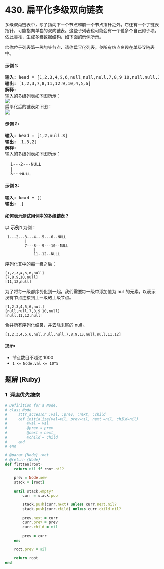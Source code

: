 # 430. 扁平化多级双向链表
多级双向链表中，除了指向下一个节点和前一个节点指针之外，它还有一个子链表指针，可能指向单独的双向链表。这些子列表也可能会有一个或多个自己的子项，依此类推，生成多级数据结构，如下面的示例所示。

给你位于列表第一级的头节点，请你扁平化列表，使所有结点出现在单级双链表中。

#### 示例 1:
<pre>
<b>输入:</b> head = [1,2,3,4,5,6,null,null,null,7,8,9,10,null,null,11,12]
<b>输出:</b> [1,2,3,7,8,11,12,9,10,4,5,6]
<b>解释:</b>
输入的多级列表如下图所示：
<img src="https://assets.leetcode-cn.com/aliyun-lc-upload/uploads/2018/10/12/multilevellinkedlist.png">
扁平化后的链表如下图：
<img src="https://assets.leetcode-cn.com/aliyun-lc-upload/uploads/2018/10/12/multilevellinkedlistflattened.png">
</pre>

#### 示例 2:
<pre>
<b>输入:</b> head = [1,2,null,3]
<b>输出:</b> [1,3,2]
<b>解释:</b>
输入的多级列表如下图所示：

  1---2---NULL
  |
  3---NULL
</pre>

#### 示例 3:
<pre>
<b>输入:</b> head = []
<b>输出:</b> []
</pre>

#### 如何表示测试用例中的多级链表？
以 **示例 1** 为例：
```
 1---2---3---4---5---6--NULL
         |
         7---8---9---10--NULL
             |
             11--12--NULL
```

序列化其中的每一级之后：
```
[1,2,3,4,5,6,null]
[7,8,9,10,null]
[11,12,null]
```

为了将每一级都序列化到一起，我们需要每一级中添加值为 null 的元素，以表示没有节点连接到上一级的上级节点。
```
[1,2,3,4,5,6,null]
[null,null,7,8,9,10,null]
[null,11,12,null]
```

合并所有序列化结果，并去除末尾的 null 。
```
[1,2,3,4,5,6,null,null,null,7,8,9,10,null,null,11,12]
```

#### 提示:
* 节点数目不超过 1000
* `1 <= Node.val <= 10^5`

## 题解 (Ruby)

### 1. 深度优先搜索
```Ruby
# Definition for a Node.
# class Node
#     attr_accessor :val, :prev, :next, :child
#     def initialize(val=nil, prev=nil, next_=nil, child=nil)
#         @val = val
#         @prev = prev
#         @next = next_
#         @child = child
#     end
# end

# @param {Node} root
# @return {Node}
def flatten(root)
    return nil if root.nil?

    prev = Node.new
    stack = [root]

    until stack.empty?
        curr = stack.pop

        stack.push(curr.next) unless curr.next.nil?
        stack.push(curr.child) unless curr.child.nil?

        prev.next = curr
        curr.prev = prev
        curr.child = nil

        prev = curr
    end

    root.prev = nil

    return root
end
```
